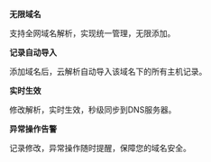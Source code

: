 **无限域名**

支持全网域名解析，实现统一管理，无限添加。

**记录自动导入**

添加域名后，云解析自动导入该域名下的所有主机记录。

**实时生效**

修改解析，实时生效，秒级同步到DNS服务器。

**异常操作告警**

记录修改，异常操作随时提醒，保障您的域名安全。